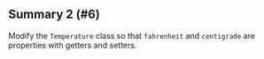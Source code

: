 ## Summary 2 (#6)

Modify the `Temperature` class so that `fahrenheit` and `centigrade` are
properties with getters and setters.